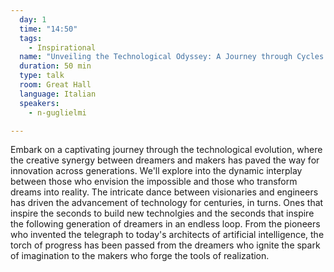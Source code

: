 ```yaml
---
  day: 1
  time: "14:50"
  tags:
    - Inspirational
  name: "Unveiling the Technological Odyssey: A Journey through Cycles of Dreamers and Makers"
  duration: 50 min
  type: talk
  room: Great Hall
  language: Italian
  speakers:
    - n-guglielmi

---
```


Embark on a captivating journey through the technological evolution, where the creative synergy between dreamers and makers has paved the way for innovation across generations. We'll explore into the dynamic interplay between those who envision the impossible and those who transform dreams into reality. The intricate dance between visionaries and engineers has driven the advancement of technology for centuries, in turns. Ones that inspire the seconds to build new technolgies and the seconds that inspire the following generation of dreamers in an endless loop. From the pioneers who invented the telegraph to today's architects of artificial intelligence, the torch of progress has been passed from the dreamers who ignite the spark of imagination to the makers who forge the tools of realization.
